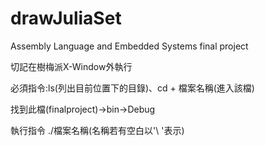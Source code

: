 # drawJuliaSet
Assembly Language and Embedded Systems final project

切記在樹梅派X-Window外執行

必須指令:ls(列出目前位置下的目錄)、cd + 檔案名稱(進入該檔)

找到此檔(finalproject)->bin->Debug

執行指令 ./檔案名稱(名稱若有空白以'\ '表示)
